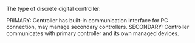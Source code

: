 ﻿The type of discrete digital controller: 

PRIMARY: Controller has built-in communication interface for PC connection, may manage secondary controllers.
SECONDARY: Controller communicates with primary controller and its own managed devices.
